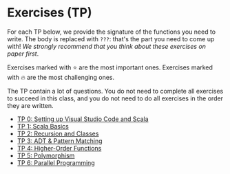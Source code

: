 # Exercises (TP)

For each TP below, we provide the signature of the functions you need to write. The body is replaced with `???`: that's the part you need to come up with!  _We strongly recommend that you think about these exercises on paper first_.

Exercises marked with ⭐️ are the most important ones.
Exercises marked with 🔥 are the most challenging ones.

The TP contain a lot of questions. You do not need to complete all exercises to succeed in this class, and you do not need to do all exercises in the order they are written.

* [TP 0: Setting up Visual Studio Code and Scala](./TP0/)
* [TP 1: Scala Basics](./TP1/)
* [TP 2: Recursion and Classes](./TP2/)
* [TP 3: ADT & Pattern Matching](./TP3/)
* [TP 4: Higher-Order Functions](./TP4/)
* [TP 5: Polymorphism](./TP5/)
* [TP 6: Parallel Programming](./TP5/)
